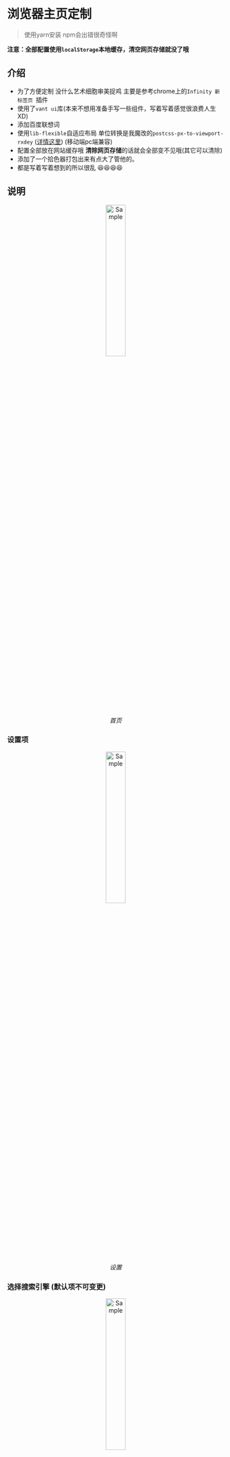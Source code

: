 # 浏览器主页定制  
> 使用yarn安装 npm会出错很奇怪啊  

**注意：全部配置使用`localStorage`本地缓存，清空网页存储就没了哦**

## 介绍  

* 为了方便定制 没什么艺术细胞审美捉鸡 主要是参考chrome上的`Infinity 新标签页
`插件
* 使用了`vant ui`库(本来不想用准备手写一些组件，写着写着感觉很浪费人生 XD)
* 添加百度联想词
* 使用`lib-flexible`自适应布局 单位转换是我魔改的`postcss-px-to-viewport-rxdey` ([详情这里](https://github.com/Rxdey/postcss-px-to-viewport)) (移动端pc端兼容)
* 配置全部放在网站缓存哦 **清除网页存储**的话就会全部变不见哦(其它可以清除)
* 添加了一个拾色器打包出来有点大了管他的。
* 都是写着写着想到的所以很乱 😆😆😆😆

## 说明  

<p align="center">
    <img src="https://ws1.sinaimg.cn/large/005O2C54gy1g03hs7rmgxj30bo0kljst.jpg" alt="Sample"  width="30%">
    <p align="center">
        <em>首页</em>
    </p>
</p> 

### 设置项  

<p align="center">
    <img src="https://ws1.sinaimg.cn/large/005O2C54gy1g03hs7r3y5j30bf0kdq3m.jpg" alt="Sample"  width="30%">
    <p align="center">
        <em>设置</em>
    </p>
</p>

### 选择搜索引擎 (默认项不可变更)  

<p align="center">
    <img src="https://ws1.sinaimg.cn/large/005O2C54gy1g03hs7pksij30bc0kdt8z.jpg" alt="Sample"  width="30%">
    <p align="center">
        <em>搜索引擎</em>
    </p>
</p>

### 添加搜索引擎  

> 点击加号添加

<p align="center">
    <img src="https://ws1.sinaimg.cn/large/005O2C54gy1g03hs7pqusj30bk0kimxm.jpg" alt="Sample"  width="30%">
    <p align="center">
        <em>添加搜索引擎</em>
    </p>
</p>

### 编辑搜索引擎  
> 新添加的可以修改

<p align="center">
    <img src="https://ws1.sinaimg.cn/large/005O2C54gy1g03hs7pocdj30bh0ki0t3.jpg" alt="Sample"  width="30%">
    <p align="center">
        <em>编辑、删除</em>
    </p>
</p>

### 更换背景图  
> 选择本地图片或网络图片 本地图片限制在1.5兆以内

<p align="center">
    <img src="https://ws1.sinaimg.cn/large/005O2C54gy1g03hs7r6dtj30bl0km3z5.jpg" alt="Sample"  width="30%">
    <p align="center">
        <em>背景图</em>
    </p>
</p>

### 添加导航  

> 点击导航预览可以更改颜色(没有图标默认使用名称前两个字作为图标，有图标优先使用图标)  
> 一页可以放8个 多出来的可以滑动查看

<p align="center">
    <img src="https://ws1.sinaimg.cn/large/005O2C54gy1g03hs7u7dzj30bi0khjru.jpg" alt="Sample"  width="30%">
    <p align="center">
        <em>添加导航</em>
    </p>
</p>


<p align="center">
    <img src="https://ws1.sinaimg.cn/large/005O2C54gy1g03hs7ulsyj30bm0kk75h.jpg" alt="Sample"  width="30%">
    <p align="center">
        <em>添加导航</em>
    </p>
</p>

### 编辑导航  
> 在首页长按图标可以出发编辑选项

<p align="center">
    <img src="https://ws1.sinaimg.cn/large/005O2C54gy1g03hs7umocj30bh0kfdgx.jpg" alt="Sample"  width="30%">
    <p align="center">
        <em>编辑导航</em>
    </p>
</p>

## example

### [首页](https://rxdey.github.io/via-homepage/example/#/home)





